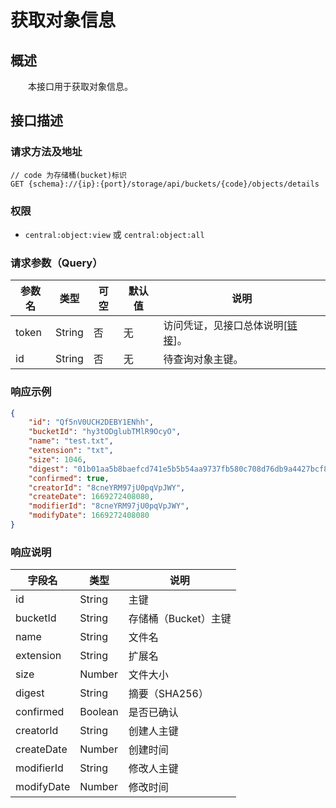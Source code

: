 # 获取对象信息
## 概述
&emsp;&emsp;本接口用于获取对象信息。

## 接口描述
### 请求方法及地址

```
// code 为存储桶(bucket)标识
GET {schema}://{ip}:{port}/storage/api/buckets/{code}/objects/details
```

### 权限

- `central:object:view` 或 `central:object:all`

### 请求参数（Query）

| 参数名 | 类型   | 可空 | 默认值 | 说明                                                   |
|--------|--------|------|--------|--------------------------------------------------------|
| token  | String | 否   | 无     | 访问凭证，见接口总体说明[[链接](/studio/storage/api/)]。 |
| id     | String | 否   | 无     | 待查询对象主键。                                        |

### 响应示例

```json
{
    "id": "Qf5nV0UCH2DEBY1ENhh",
    "bucketId": "hy3tODglubTMlR9OcyO",
    "name": "test.txt",
    "extension": "txt",
    "size": 1046,
    "digest": "01b01aa5b8baefcd741e5b5b54aa9737fb580c708d76db9a4427bcf84118ab99",
    "confirmed": true,
    "creatorId": "8cneYRM97jU0pqVpJWY",
    "createDate": 1669272408080,
    "modifierId": "8cneYRM97jU0pqVpJWY",
    "modifyDate": 1669272408080
}
```

### 响应说明

| 字段名     | 类型    | 说明               |
|------------|---------|--------------------|
| id         | String  | 主键               |
| bucketId   | String  | 存储桶（Bucket）主键 |
| name       | String  | 文件名             |
| extension  | String  | 扩展名             |
| size       | Number  | 文件大小           |
| digest     | String  | 摘要（SHA256）       |
| confirmed  | Boolean | 是否已确认         |
| creatorId  | String  | 创建人主键         |
| createDate | Number  | 创建时间           |
| modifierId | String  | 修改人主键         |
| modifyDate | Number  | 修改时间           |
